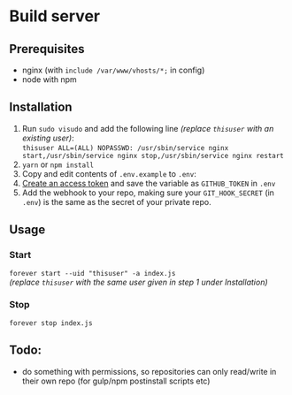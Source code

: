 # Build server

## Prerequisites
- nginx (with `include /var/www/vhosts/*;` in config)
- node with npm

## Installation
1. Run `sudo visudo` and add the following line *(replace `thisuser` with an existing user)*:  
  `thisuser ALL=(ALL) NOPASSWD: /usr/sbin/service nginx start,/usr/sbin/service nginx stop,/usr/sbin/service nginx restart`
2. `yarn` or `npm install`
3. Copy and edit contents of `.env.example` to `.env`:
4. [Create an access token](https://github.com/settings/tokens) and save the variable as `GITHUB_TOKEN` in `.env`
5. Add the webhook to your repo, making sure your `GIT_HOOK_SECRET` (in `.env`) is the same as the secret of your private repo.

## Usage
### Start
`forever start --uid "thisuser" -a index.js`  
*(replace `thisuser` with the same user given in step 1 under Installation)*

### Stop
`forever stop index.js`

## Todo:
- do something with permissions, so repositories can only read/write in their own repo (for gulp/npm postinstall scripts etc)
